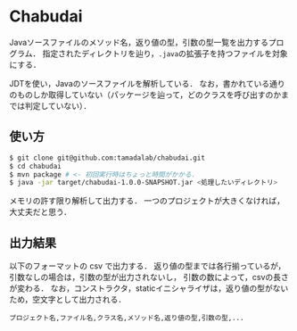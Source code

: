# Chabudai

Javaソースファイルのメソッド名，返り値の型，引数の型一覧を出力するプログラム．
指定されたディレクトリを辿り，`.java`の拡張子を持つファイルを対象にする．

JDTを使い，Javaのソースファイルを解析している．
なお，書かれている通りのものしか取得していない（パッケージを辿って，どのクラスを呼び出すのかまでは判定していない）．

## 使い方

```sh
$ git clone git@github.com:tamadalab/chabudai.git
$ cd chabudai
$ mvn package # <- 初回実行時はちょっと時間がかかる．
$ java -jar target/chabudai-1.0.0-SNAPSHOT.jar <処理したいディレクトリ>
```

メモリの許す限り解析して出力する．
一つのプロジェクトが大きくなければ，大丈夫だと思う．

## 出力結果

以下のフォーマットの csv で出力する．
返り値の型までは各行揃っているが，引数なしの場合は，引数の型が出力されないし，
引数の数によって，csvの長さが変わる．
なお，コンストラクタ，staticイニシャライザは，返り値の型がないため，空文字として出力される．

`プロジェクト名,ファイル名,クラス名,メソッド名,返り値の型,引数の型,...`



